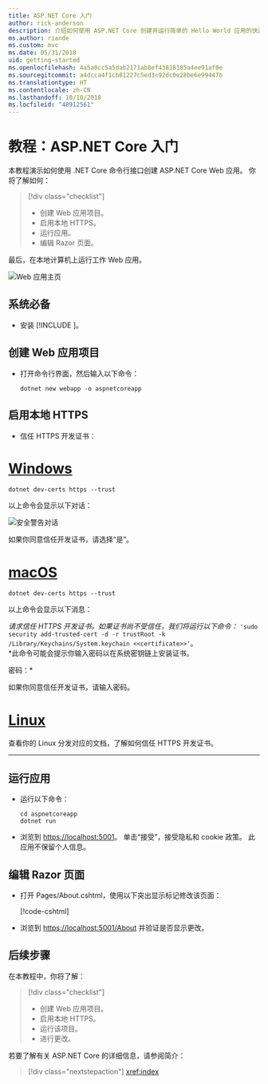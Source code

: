 ```yaml
---
title: ASP.NET Core 入门
author: rick-anderson
description: 介绍如何使用 ASP.NET Core 创建并运行简单的 Hello World 应用的快速教程。
ms.author: riande
ms.custom: mvc
ms.date: 05/31/2018
uid: getting-started
ms.openlocfilehash: 4a5a0cc5a5dab2171ab8ef43818185a4ee91af0e
ms.sourcegitcommit: a4dcca4f1cb81227c5ed3c92dc0e28be6e99447b
ms.translationtype: HT
ms.contentlocale: zh-CN
ms.lasthandoff: 10/10/2018
ms.locfileid: "48912561"
---
```

# <a name="tutorial-get-started-with-aspnet-core"></a>教程：ASP.NET Core 入门

本教程演示如何使用 .NET Core 命令行接口创建 ASP.NET Core Web 应用。 你将了解如何：

> [!div class="checklist"]
> * 创建 Web 应用项目。
> * 启用本地 HTTPS。
> * 运行应用。
> * 编辑 Razor 页面。

最后，在本地计算机上运行工作 Web 应用。

![Web 应用主页](_static/home-page.png)


## <a name="prerequisites"></a>系统必备

* 安装 [!INCLUDE [](~/includes/2.1-SDK.md)]。

## <a name="create-a-web-app-project"></a>创建 Web 应用项目

* 打开命令行界面，然后输入以下命令：

   ```console
   dotnet new webapp -o aspnetcoreapp
   ```

## <a name="enable-local-https"></a>启用本地 HTTPS

* 信任 HTTPS 开发证书：

# <a name="windowstabwindows"></a>[Windows](#tab/windows)

  ```console
  dotnet dev-certs https --trust
  ```

  以上命令会显示以下对话：

  ![安全警告对话](_static/cert.png)

  如果你同意信任开发证书，请选择“是”。

# <a name="macostabmacos"></a>[macOS](#tab/macos)

  ```console
  dotnet dev-certs https --trust
  ```

  以上命令会显示以下消息：

  *请求信任 HTTPS 开发证书。如果证书尚不受信任，我们将运行以下命令：* `'sudo security add-trusted-cert -d -r trustRoot -k /Library/Keychains/System.keychain <<certificate>>'`。  
  *此命令可能会提示你输入密码以在系统密钥链上安装证书。
  
  密码：*

  如果你同意信任开发证书，请输入密码。

# <a name="linuxtablinux"></a>[Linux](#tab/linux)

  查看你的 Linux 分发对应的文档，了解如何信任 HTTPS 开发证书。
   
---

## <a name="run-the-app"></a>运行应用

* 运行以下命令：

   ```console
   cd aspnetcoreapp
   dotnet run
   ```

* 浏览到 [https://localhost:5001](https://localhost:5001)。 单击“接受”，接受隐私和 cookie 政策。 此应用不保留个人信息。

## <a name="edit-a-razor-page"></a>编辑 Razor 页面

* 打开 Pages/About.cshtml，使用以下突出显示标记修改该页面：

   [!code-cshtml[](sample/getting-started/about.cshtml?highlight=9)]

* 浏览到 [https://localhost:5001/About](https://localhost:5001/About) 并验证是否显示更改。

## <a name="next-steps"></a>后续步骤

在本教程中，你将了解：

> [!div class="checklist"]
> * 创建 Web 应用项目。
> * 启用本地 HTTPS。
> * 运行该项目。
> * 进行更改。

若要了解有关 ASP.NET Core 的详细信息，请参阅简介：

> [!div class="nextstepaction"]
> <xref:index>
